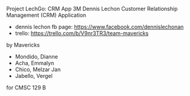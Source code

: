 Project LechGo: CRM App
3M Dennis Lechon Customer Relationship Management (CRM) Application

- dennis lechon fb page: https://www.facebook.com/dennislechonan
- trello: https://trello.com/b/V9nr3TR3/team-mavericks

by Mavericks 
- Mondido, Dianne
- Acha, Emmalyn
- Chico, Melzar Jan
- Jabello, Vergel

for CMSC 129 B
